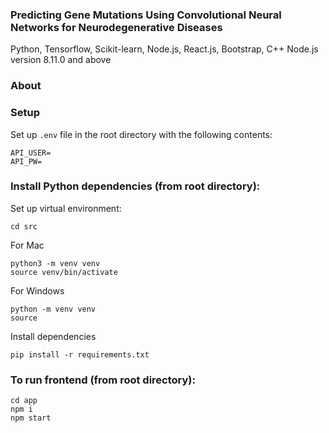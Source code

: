 ### Predicting Gene Mutations Using Convolutional Neural Networks for Neurodegenerative Diseases

Python, Tensorflow, Scikit-learn, Node.js, React.js, Bootstrap, C++
Node.js version 8.11.0 and above

### About


### Setup
Set up ```.env``` file in the root directory with the following contents:
```
API_USER=
API_PW=
```

### Install Python dependencies (from root directory):

Set up virtual environment:
```
cd src
```

For Mac
```
python3 -m venv venv
source venv/bin/activate
```

For Windows
```
python -m venv venv
source 
```


Install dependencies
```
pip install -r requirements.txt
```

### To run frontend (from root directory):
```
cd app
npm i
npm start
```
